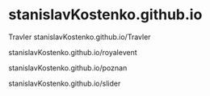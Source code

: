 # stanislavKostenko.github.io
<a>Travler</a>
stanislavKostenko.github.io/Travler

stanislavKostenko.github.io/royalevent

stanislavKostenko.github.io/poznan

stanislavKostenko.github.io/slider
